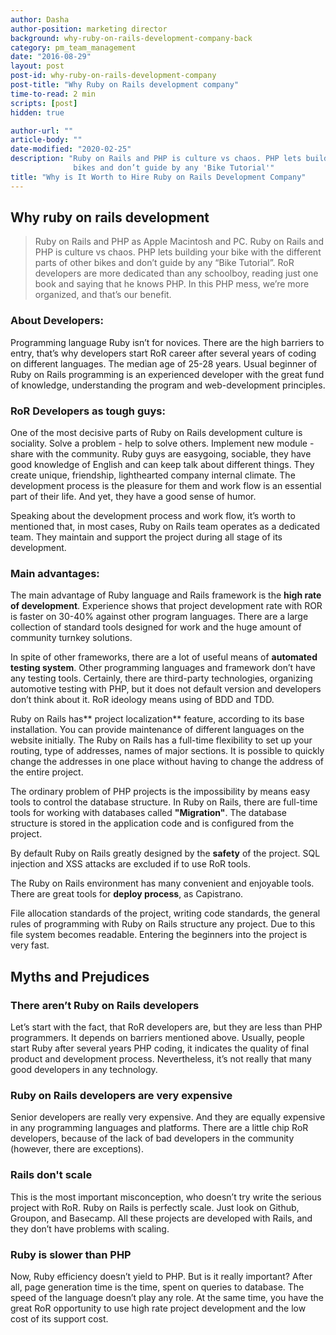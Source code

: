 ```yaml
---
author: Dasha
author-position: marketing director
background: why-ruby-on-rails-development-company-back
category: pm_team_management
date: "2016-08-29"
layout: post
post-id: why-ruby-on-rails-development-company
post-title: "Why Ruby on Rails development company"
time-to-read: 2 min
scripts: [post]
hidden: true

author-url: ""
article-body: ""
date-modified: "2020-02-25"
description: "Ruby on Rails and PHP is culture vs chaos. PHP lets building your bike with the different parts of other
              bikes and don’t guide by any 'Bike Tutorial'"
title: "Why is It Worth to Hire Ruby on Rails Development Company"
---
```


## Why ruby on rails development

>  Ruby on Rails and PHP as Apple Macintosh and PC. Ruby on Rails and PHP is culture vs chaos. PHP lets building your bike with the different parts of other bikes and don’t guide by any “Bike Tutorial”. RoR developers are more dedicated than any schoolboy, reading just one book and saying that he knows PHP. In this PHP mess, we’re more organized, and that’s our benefit. 

### About Developers:

Programming language Ruby isn’t for novices. There are the high barriers to entry, that’s why developers start RoR career after several years of coding on different languages. The median age of 25-28 years. Usual beginner of Ruby on Rails programming is an experienced developer with the great fund of knowledge, understanding the program and web-development principles.

### RoR Developers as tough guys:

One of the most decisive parts of Ruby on Rails development culture is sociality. Solve a problem - help to solve others. Implement new module - share with the community. Ruby guys are easygoing, sociable, they have good knowledge of English and can keep talk about different things. They create unique, friendship, lighthearted company internal climate. The development process is the pleasure for them and work flow is an essential part of their life. And yet, they have a good sense of humor.   

Speaking about the development process and work flow, it’s worth to mentioned that, in most cases, Ruby on Rails team operates as a dedicated team. They maintain and support the project during all stage of its development.    

### Main advantages:

The main advantage of Ruby language and Rails framework is the **high rate of development**. Experience shows that project development rate with ROR is faster on 30-40% against other program languages. There are a large collection of standard tools designed for work and the huge amount of community turnkey solutions. 

In spite of other frameworks, there are a lot of useful means of **automated testing system**. Other programming languages and framework don’t have any testing tools. Certainly, there are third-party technologies, organizing automotive testing with PHP, but it does not default version and developers don’t think about it. RoR ideology means using of BDD and TDD.

Ruby on Rails has** project localization** feature, according to its base installation. You can provide maintenance of different languages on the website initially. The Ruby on Rails has a full-time flexibility to set up your routing, type of addresses, names of major sections. It is possible to quickly change the addresses in one place without having to change the address of the entire project.    

The ordinary problem of PHP projects is the impossibility by means easy tools to control the database structure. In Ruby on Rails, there are full-time tools for working with databases called **"Migration"**. The database structure is stored in the application code and is configured from the project.

By default Ruby on Rails  greatly designed by the **safety** of the project. SQL injection and XSS attacks are excluded if to use RoR tools.

The Ruby on Rails environment has many convenient and enjoyable tools. There are great tools for **deploy process**, as Capistrano.

File allocation standards of the project, writing code standards, the general rules of programming with Ruby on Rails structure any project. Due to this file system becomes readable. Entering the beginners into the project is very fast.

## Myths and Prejudices

### There aren’t Ruby on Rails developers

Let’s start with the fact, that RoR developers are, but they are less than PHP programmers. It depends on barriers mentioned above. Usually, people start Ruby after several years PHP coding, it indicates the quality of final product and development process. Nevertheless, it’s not really that many good developers in any technology.  

### Ruby on Rails developers are very expensive

Senior developers are really very expensive. And they are equally expensive in any programming languages and platforms. There are a little chip RoR developers, because of the lack of bad developers in the community (however, there are exceptions).

### Rails don't scale

This is the most important misconception, who doesn’t try write the serious project with RoR. Ruby on Rails is perfectly scale. Just look on Github, Groupon, and Basecamp. All these projects are developed with Rails, and they don’t have problems with scaling. 

### Ruby is slower than PHP

Now, Ruby efficiency doesn’t yield to PHP. But is it really important?  After all, page generation time is the time, spent on queries to database. The speed of the language doesn’t play any role. At the same time, you have the great RoR opportunity to use high rate project development and the low cost of its support cost. 
